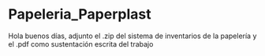 # Papeleria_Paperplast

Hola buenos días, adjunto el .zip del sistema de inventarios de la papelería y el .pdf como sustentación escrita del trabajo
